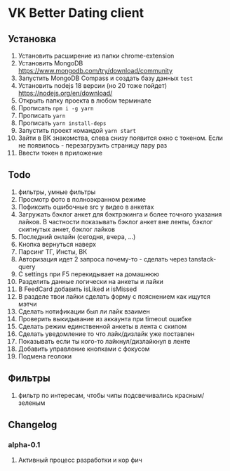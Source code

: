 # VK Better Dating client

## Установка
1. Установить расширение из папки chrome-extension
3. Установить MongoDB https://www.mongodb.com/try/download/community
4. Запустить MongoDB Compass и создать базу данных `test`
5. Установить nodejs 18 версии (но 20 тоже пойдет) https://nodejs.org/en/download/
6. Открыть папку проекта в любом терминале
7. Прописать `npm i -g yarn`
8. Прописать `yarn`
9. Прописать `yarn install-deps`
10. Запустить проект командой `yarn start`
11. Зайти в ВК знакомства, слева снизу появится окно с токеном. Если не появилось - перезагрузить страницу пару раз
12. Ввести токен в приложение

## Todo
1. фильтры, умные фильтры
2. Просмотр фото в полноэкранном режиме
3. Пофиксить ошибочные src у видео в анкетах
4. Загружать бэклог анкет для бэктрэкинга и более точного указания лайков. В частности показывать бэклог анкет вне ленты, бэклог скипнутых анкет, бэклог лайков
5. Последний онлайн (сегодня, вчера, ...)
6. Кнопка вернуться наверх
7. Парсинг ТГ, Инсты, ВК
8. Авторизация идет 2 запроса почему-то - сделать через tanstack-query
9. С settings при F5 перекидывает на домашнюю
10. Разделить данные логически на анкеты и лайки
11. В FeedCard добавить isLiked и isMissed
12. В разделе твои лайки сделать форму с пояснением как ищутся мэтчи
13. Сделать нотификации был ли лайк взаимен
14. Проверить выкидывание из аккаунта при timeout ошибке
15. Сделать режим единственной анкеты в лента с скипом
16. Сделать уведомление то что лайк/дизлайк уже поставлен
17. Показывать если ты кого-то лайкнул/дизлайкнул в ленте
18. Добавить управление кнопками с фокусом
19. Подмена геолоки

## Фильтры
1. фильтр по интересам, чтобы чипы подсвечивались красным/зеленым

## Changelog

### alpha-0.1
1. Активный процесс разработки и кор фич
